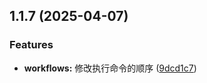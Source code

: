 ## 1.1.7 (2025-04-07)


### Features

* **workflows:** 修改执行命令的顺序 ([9dcd1c7](https://github.com/pieced-team/webpack-config/commit/9dcd1c721292987fd9778b1be8c058f64752e78d))



